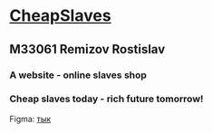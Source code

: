 # [CheapSlaves](src/pages/LandingPage.html)
## M33061 Remizov Rostislav

### A website - online slaves shop 
### Cheap slaves today - rich future tomorrow!

Figma: [тык](https://www.figma.com/file/a7kjV6tklMFahe93uHe35i/Untitled?node-id=0%3A1)
